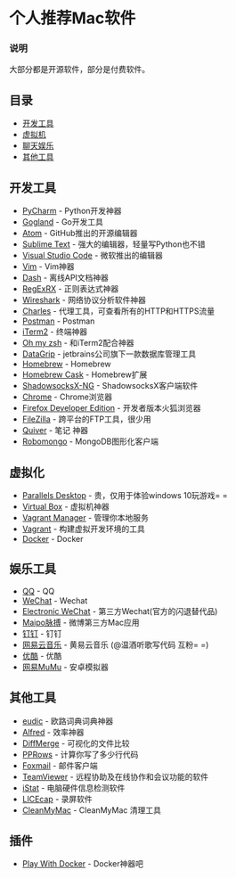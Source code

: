 # 个人推荐Mac软件

### 说明
大部分都是开源软件，部分是付费软件。

## 目录

- [开发工具](#开发工具)
- [虚拟机](#虚拟机)
- [聊天娱乐](#聊天娱乐)
- [其他工具](#其他工具)

## 开发工具
* [PyCharm](https://www.jetbrains.com/pycharm/) - Python开发神器
* [Gogland](https://www.jetbrains.com/go/) - Go开发工具
* [Atom](https://atom.io) - GitHub推出的开源编辑器
* [Sublime Text](http://www.sublimetext.com/3) - 强大的编辑器，轻量写Python也不错
* [Visual Studio Code](http://code.visualstudio.com) - 微软推出的编辑器
* [Vim](http://www.vim.org/) - Vim神器
* [Dash](https://kapeli.com/dash) - 离线API文档神器
* [RegExRX](http://www.mactechnologies.com/index.php?page=downloads#regexrx) - 正则表达式神器
* [Wireshark](https://www.wireshark.org) - 网络协议分析软件神器
* [Charles](https://www.charlesproxy.com/) - 代理工具，可查看所有的HTTP和HTTPS流量
* [Postman](https://www.getpostman.com) - Postman
* [iTerm2](http://www.iterm2.com) - 终端神器
* [Oh my zsh](http://ohmyz.sh) - 和iTerm2配合神器
* [DataGrip](http://www.jetbrains.com/datagrip/) - jetbrains公司旗下一款数据库管理工具
* [Homebrew](https://brew.sh/)  - Homebrew
* [Homebrew Cask](http://caskroom.github.io) - Homebrew扩展
* [ShadowsocksX-NG](https://github.com/qiuyuzhou/ShadowsocksX-NG) - ShadowsocksX客户端软件
* [Chrome](http://www.google.cn/chrome/browser/) - Chrome浏览器
* [Firefox Developer Edition](https://www.mozilla.org/en-US/firefox/developer/all/) - 开发者版本火狐浏览器
* [FileZilla](https://filezilla-project.org) - 跨平台的FTP工具，很少用
* [Quiver](http://happenapps.com/#quiver) - 笔记 神器
* [Robomongo](https://robomongo.org/) - MongoDB图形化客户端


## 虚拟化
* [Parallels Desktop](http://www.parallels.com/) - 贵，仅用于体验windows 10玩游戏= =
* [Virtual Box](http://www.virtualbox.org) - 虚拟机神器
* [Vagrant Manager](http://vagrantmanager.com) - 管理你本地服务
* [Vagrant](https://www.vagrantup.com) - 构建虚拟开发环境的工具
* [Docker](www.docker.com) - Docker

## 娱乐工具
* [QQ](http://im.qq.com/macqq/index.shtml) - QQ
* [WeChat](http://weixin.qq.com/cgi-bin/readtemplate?t=mac&platform=wx&lang=zh_CN) - Wechat
* [Electronic WeChat](https://github.com/geeeeeeeeek/electronic-wechat) - 第三方Wechat(官方的闪退替代品)
* [Maipo脉搏](http://weiboformac.sinaapp.com/) - 微博第三方Mac应用
* [钉钉](http://www.dingtalk.com/index-b.html#download_block) - 钉钉
* [网易云音乐](http://music.163.com/) - 黄易云音乐 (@温酒听歌写代码 互粉= =)
* [优酷](http://www.youku.com/) - 优酷
* [网易MuMu](http://mumu.163.com/) - 安卓模拟器


## 其他工具
* [eudic](http://www.eudic.net/eudic/mac_dictionary.aspx) - 欧路词典词典神器
* [Alfred](https://www.alfredapp.com/) - 效率神器
* [DiffMerge](http://sourcegear.com/diffmerge/) - 可视化的文件比较
* [PPRows](https://github.com/jkpang/PPRows) - 计算你写了多少行代码
* [Foxmail](http://www.foxmail.com/mac/) - 邮件客户端
* [TeamViewer](https://www.teamviewer.com) - 远程协助及在线协作和会议功能的软件
* [iStat](https://bjango.com/mac/istatmenus/) - 电脑硬件信息检测软件
* [LICEcap](http://www.cockos.com/licecap/) - 录屏软件
* [CleanMyMac]() - CleanMyMac 清理工具

## 插件

* [Play With Docker](https://chrome.google.com/webstore/detail/play-with-docker/kibbhpioncdhmamhflnnmfonadknnoan) - Docker神器吧
